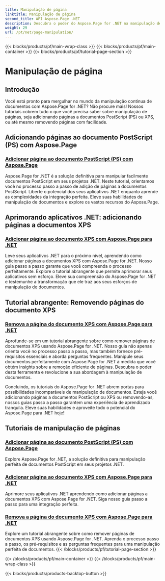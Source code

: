 ```yaml
---
title: Manipulação de página
linktitle: Manipulação de página
second_title: API Aspose.Page .NET
description: Descubra o poder do Aspose.Page for .NET na manipulação de documentos PostScript e XPS. Aprenda a adicionar, aprimorar e remover páginas com nossos tutoriais abrangentes.
weight: 29
url: /pt/net/page-manipulation/
---
```


{{< blocks/products/pf/main-wrap-class >}}
{{< blocks/products/pf/main-container >}}
{{< blocks/products/pf/tutorial-page-section >}}

# Manipulação de página


## Introdução

Você está pronto para mergulhar no mundo da manipulação contínua de documentos com Aspose.Page for .NET? Não procure mais! Nossos tutoriais cobrem tudo o que você precisa saber sobre manipulação de páginas, seja adicionando páginas a documentos PostScript (PS) ou XPS, ou até mesmo removendo páginas com facilidade.

## Adicionando páginas ao documento PostScript (PS) com Aspose.Page
### [Adicionar página ao documento PostScript (PS) com Aspose.Page](./add-page-to-postscript-ps-document/)

Aspose.Page for .NET é a solução definitiva para manipular facilmente documentos PostScript em seus projetos .NET. Neste tutorial, orientamos você no processo passo a passo de adição de páginas a documentos PostScript. Liberte o potencial dos seus aplicativos .NET enquanto aprende as complexidades da integração perfeita. Eleve suas habilidades de manipulação de documentos e explore os vastos recursos do Aspose.Page.

## Aprimorando aplicativos .NET: adicionando páginas a documentos XPS
### [Adicionar página ao documento XPS com Aspose.Page para .NET](./add-page-to-xps-document/)

Leve seus aplicativos .NET para o próximo nível, aprendendo como adicionar páginas a documentos XPS com Aspose.Page for .NET. Nosso guia passo a passo garante que você compreenda o processo perfeitamente. Explore o tutorial abrangente que permite aprimorar seus aplicativos sem esforço. Eleve sua compreensão do Aspose.Page for .NET e testemunhe a transformação que ele traz aos seus esforços de manipulação de documentos.

## Tutorial abrangente: Removendo páginas do documento XPS
### [Remova a página do documento XPS com Aspose.Page para .NET](./remove-page-from-xps-document/)

Aprofunde-se em um tutorial abrangente sobre como remover páginas de documentos XPS usando Aspose.Page for .NET. Nosso guia não apenas orienta você no processo passo a passo, mas também fornece pré-requisitos essenciais e aborda perguntas frequentes. Manipule seus documentos perfeitamente com Aspose.Page for .NET à medida que você obtém insights sobre a remoção eficiente de páginas. Descubra o poder desta ferramenta e revolucione a sua abordagem à manipulação de documentos.

Concluindo, os tutoriais do Aspose.Page for .NET abrem portas para possibilidades incomparáveis de manipulação de documentos. Esteja você adicionando páginas a documentos PostScript ou XPS ou removendo-as, nossos guias passo a passo garantem uma experiência de aprendizado tranquila. Eleve suas habilidades e aproveite todo o potencial do Aspose.Page para .NET hoje!
## Tutoriais de manipulação de páginas
### [Adicionar página ao documento PostScript (PS) com Aspose.Page](./add-page-to-postscript-ps-document/)
Explore Aspose.Page for .NET, a solução definitiva para manipulação perfeita de documentos PostScript em seus projetos .NET.
### [Adicionar página ao documento XPS com Aspose.Page para .NET](./add-page-to-xps-document/)
Aprimore seus aplicativos .NET aprendendo como adicionar páginas a documentos XPS com Aspose.Page for .NET. Siga nosso guia passo a passo para uma integração perfeita.
### [Remova a página do documento XPS com Aspose.Page para .NET](./remove-page-from-xps-document/)
Explore um tutorial abrangente sobre como remover páginas de documentos XPS usando Aspose.Page for .NET. Aprenda o processo passo a passo, os pré-requisitos e as perguntas frequentes para uma manipulação perfeita de documentos.
{{< /blocks/products/pf/tutorial-page-section >}}

{{< /blocks/products/pf/main-container >}}
{{< /blocks/products/pf/main-wrap-class >}}

{{< blocks/products/products-backtop-button >}}
